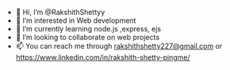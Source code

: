 - 👋 Hi, I’m @RakshithShettyy
- 👀 I’m interested in Web development
- 🌱 I’m currently learning node.js ,express, ejs
- 💞️ I’m looking to collaborate on web projects
- 📫 You can reach me through rakshithshetty227@gmail.com or https://www.linkedin.com/in/rakshith-shetty-pingme/

<!---
RakshithShettyy/RakshithShettyy is a ✨ special ✨ repository because its `README.md` (this file) appears on your GitHub profile.
You can click the Preview link to take a look at your changes.
--->
